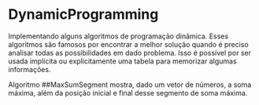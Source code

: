 # DynamicProgramming

Implementando alguns algoritmos de programação dinâmica.
Esses algoritmos são famosos por encontrar a melhor solução quando é preciso analisar todas as possibilidades em dado problema. Isso é possível por ser usada implicita ou explicitamente uma tabela para memorizar algumas informações.

Algoritmo ##MaxSumSegment  mostra, dado um vetor de números, a soma máxima, além da posição inicial e final desse segmento de soma máxima. 
